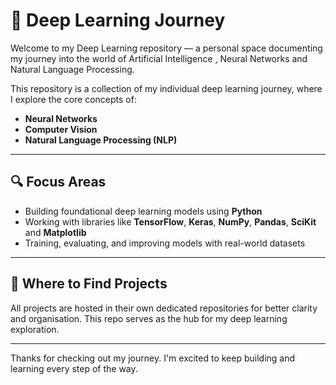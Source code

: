 # 🧠 Deep Learning Journey

Welcome to my Deep Learning repository — a personal space documenting my journey into the world of Artificial Intelligence , Neural Networks and Natural Language Processing.

This repository is a collection of my individual deep learning journey, where I explore the core concepts of: 

- **Neural Networks**
- **Computer Vision**
- **Natural Language Processing (NLP)**
  
---

## 🔍 Focus Areas

- Building foundational deep learning models using **Python**
- Working with libraries like **TensorFlow**, **Keras**, **NumPy**, **Pandas**, **SciKit** and **Matplotlib**
- Training, evaluating, and improving models with real-world datasets

---

## 📁 Where to Find Projects

All projects are hosted in their own dedicated repositories for better clarity and organisation. This repo serves as the hub for my deep learning exploration.

---

Thanks for checking out my journey. I'm excited to keep building and learning every step of the way.
